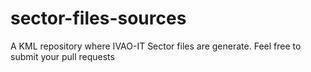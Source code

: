 # sector-files-sources
A KML repository where IVAO-IT Sector files are generate. Feel free to submit your pull requests
